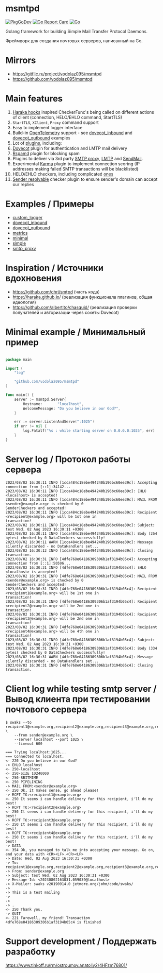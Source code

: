 msmtpd
=======================

[![PkgGoDev](https://pkg.go.dev/badge/github.com/vodolaz095/msmtpd)](https://pkg.go.dev/github.com/vodolaz095/msmtpd?tab=doc)
[![Go Report Card](https://goreportcard.com/badge/github.com/vodolaz095/msmtpd)](https://goreportcard.com/report/github.com/vodolaz095/msmtpd)
[![Go](https://github.com/vodolaz095/msmtpd/actions/workflows/go.yml/badge.svg)](https://github.com/vodolaz095/msmtpd/actions/workflows/go.yml)

Golang framework for building Simple Mail Transfer Protocol Daemons.

Фреймворк для создания почтовых серверов, написанный на Go.

Mirrors
=================
- https://gitflic.ru/project/vodolaz095/msmtpd
- https://github.com/vodolaz095/msmtpd

Main features
================================

1. [Haraka hooks](https://haraka.github.io/core/Plugins#available-hooks) inspired CheckerFunc's being called 
   on different actions of client (connection, HELO/EHLO command, StartTLS)
2. `StartTLS`, `XClient`, `Proxy` command support
3. Easy to implement logger interface
4. Build-in [OpenTelemetry](https://opentelemetry.io/) support - see [dovecot_inbound](example%2Fdovecot_inbound)
   and [dovecot_outbound](example%2Fdovecot_outbound) examples
5. Lot of [plugins](plugins), including:
6. [Dovecot](plugins%2Fdovecot) plugin for authentication and LMTP mail delivery
7. [Rspamd](plugins%2Frspamd) plugin for blocking spam
8. Plugins to deliver via 3rd party [SMTP proxy](plugins%2Fdeliver%2Fsmtp_proxy.go), 
   [LMTP](plugins%2Fdeliver%2Flmtp.go) and [SendMail](plugins%2Fdeliver%2Fsendmail.go).
9. Experimental [Karma](plugins%2Fkarma) plugin to implement connection scoring (IP addresses making failed SMTP transactions will be blacklisted)
10. HELO/EHLO checkers, including complicated [ones](plugins%2Fhelo)
11. [Sender resolvable](plugins%2Fsender%2Fsender_resolvable.go) checker plugin to ensure sender's domain can accept our replies 

Examples / Примеры
================================

- [custom_logger](example%2Fcustom_logger)
- [dovecot_inbound](example%2Fdovecot_inbound)
- [dovecot_outbound](example%2Fdovecot_outbound)
- [metrics](example%2Fmetrics)
- [minimal](example%2Fminimal)
- [simple](example%2Fsimple)
- [smtp_proxy](example%2Fsmtp_proxy)

Inspiration / Источники вдохновения
=================================

- https://github.com/chrj/smtpd (часть кода)
- https://haraka.github.io/ (реализация функционала плагинов, общая идеология)
- https://github.com/albertito/chasquid/ (реализация проверки получателей и авторизации через сокеты Dovecot)

Minimal example / Минимальный пример
==================================

```go

package main

import (
	"log"

	"github.com/vodolaz095/msmtpd"
)

func main() {
	server := msmtpd.Server{
		Hostname:       "localhost",
		WelcomeMessage: "Do you believe in our God?",
	}

	err := server.ListenAndServe(":1025")
	if err != nil {
		log.Fatalf("%s : while starting server on 0.0.0.0:1025", err)
	}
}


```



Server log / Протокол работы сервера
=====================
```
2023/08/02 16:30:11 INFO [1cca484c18ebe494240b196bc60ee39c]: Accepting connection from [::1]:34142...
2023/08/02 16:30:11 INFO [1cca484c18ebe494240b196bc60ee39c]: EHLO <localhost> is accepted!
2023/08/02 16:30:11 INFO [1cca484c18ebe494240b196bc60ee39c]: MAIL FROM <sender@example.org> is checked by 0
SenderCheckers and accepted!
2023/08/02 16:30:11 INFO [1cca484c18ebe494240b196bc60ee39c]: Recipient <recipient@example.org> will be 1st one in
transaction!
2023/08/02 16:30:11 INFO [1cca484c18ebe494240b196bc60ee39c]: Subject: test Wed, 02 Aug 2023 16:30:11 +0300
2023/08/02 16:30:11 INFO [1cca484c18ebe494240b196bc60ee39c]: Body (264 bytes) checked by 0 DataCheckers successfully!
2023/08/02 16:30:11 WARN [1cca484c18ebe494240b196bc60ee39c]: Message silently discarded - no DataHandlers set...
2023/08/02 16:30:12 INFO [1cca484c18ebe494240b196bc60ee39c]: Closing transaction.
2023/08/02 16:30:31 INFO [4dfe768e04186309306b1af3194b05c4]: Accepting connection from [::1]:50596...
2023/08/02 16:30:31 INFO [4dfe768e04186309306b1af3194b05c4]: EHLO <localhost> is accepted!
2023/08/02 16:30:31 INFO [4dfe768e04186309306b1af3194b05c4]: MAIL FROM <sender@example.org> is checked by 0
SenderCheckers and accepted!
2023/08/02 16:30:31 INFO [4dfe768e04186309306b1af3194b05c4]: Recipient <recipient1@example.org> will be 1st one in
transaction!
2023/08/02 16:30:31 INFO [4dfe768e04186309306b1af3194b05c4]: Recipient <recipient2@example.org> will be 2nd one in
transaction!
2023/08/02 16:30:31 INFO [4dfe768e04186309306b1af3194b05c4]: Recipient <recipient3@example.org> will be 2nd one in
transaction!
2023/08/02 16:30:31 INFO [4dfe768e04186309306b1af3194b05c4]: Recipient <recipient4@example.org> will be 4th one in
transaction!
2023/08/02 16:30:31 INFO [4dfe768e04186309306b1af3194b05c4]: Subject: test Wed, 02 Aug 2023 16:30:31 +0300
2023/08/02 16:30:31 INFO [4dfe768e04186309306b1af3194b05c4]: Body (334 bytes) checked by 0 DataCheckers successfully!
2023/08/02 16:30:31 WARN [4dfe768e04186309306b1af3194b05c4]: Message silently discarded - no DataHandlers set...
2023/08/02 16:30:31 INFO [4dfe768e04186309306b1af3194b05c4]: Closing transaction.
```

Client log while testing smtp server / Вывод клиента при тестировании почтового сервера
=====================

```shell
$ swaks --to recipient1@example.org,recipient2@example.org,recipient3@example.org,recipient4@example.org \
    --from sender@example.org \
    --server localhost --port 1025 \
    --timeout 600
```

```
=== Trying localhost:1025...
=== Connected to localhost.
<- 220 Do you believe in our God?
-> EHLO localhost
<- 250-localhost
<- 250-SIZE 10240000
<- 250-8BITMIME
<- 250 PIPELINING
-> MAIL FROM:<sender@example.org>
<- 250 Ok, it makes sense, go ahead please!
-> RCPT TO:<recipient1@example.org>
<- 250 It seems i can handle delivery for this recipient, i'll do my best!
-> RCPT TO:<recipient2@example.org>
<- 250 It seems i can handle delivery for this recipient, i'll do my best!
-> RCPT TO:<recipient3@example.org>
<- 250 It seems i can handle delivery for this recipient, i'll do my best!
-> RCPT TO:<recipient4@example.org>
<- 250 It seems i can handle delivery for this recipient, i'll do my best!
-> DATA
<- 354 Ok, you managed to talk me into accepting your message. Go on, end your data with <CR><LF>.<CR><LF>
-> Date: Wed, 02 Aug 2023 16:30:31 +0300
-> To: recipient1@example.org,recipient2@example.org,recipient3@example.org,recipient4@example.org
-> From: sender@example.org
-> Subject: test Wed, 02 Aug 2023 16:30:31 +0300
-> Message-Id: <20230802163031.059039@localhost>
-> X-Mailer: swaks v20190914.0 jetmore.org/john/code/swaks/
->
-> This is a test mailing
->
->
-> .
<- 250 Thank you.
-> QUIT
<- 221 Farewell, my friend! Transaction 4dfe768e04186309306b1af3194b05c4 is finished
```



Support development / Поддержать разработку
====================
https://www.tinkoff.ru/rm/ostroumov.anatoliy2/4HFzm76801/

